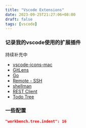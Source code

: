 ```yaml
---
title: "Vscode Extensions"
date: 2023-09-25T21:27:06+08:00
draft: false
tags: [vscode]
---
```


### 记录我的vscode使用的扩展插件

持续补充中

- [vscode-icons-mac](https://marketplace.visualstudio.com/items?itemName=wayou.vscode-icons-mac)
- [GitLens](https://marketplace.visualstudio.com/items?itemName=eamodio.gitlens)
- [Go](https://marketplace.visualstudio.com/items?itemName=golang.go)
- [Remote - SSH](https://marketplace.visualstudio.com/items?itemName=ms-vscode-remote.remote-ssh)
- [shellman](https://marketplace.visualstudio.com/items?itemName=Remisa.shellman)
- [REST Client](https://marketplace.visualstudio.com/items?itemName=humao.rest-client)
- [Todo Tree](https://marketplace.visualstudio.com/items?itemName=Gruntfuggly.todo-tree)

### 一些配置

```json
"workbench.tree.indent": 16
```